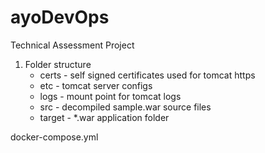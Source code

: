 # ayoDevOps
Technical Assessment Project

1. Folder structure
   - certs - self signed certificates used for tomcat https
   - etc -  tomcat server configs 
   - logs - mount point for tomcat logs
   - src - decompiled sample.war source files
   - target - *.war application folder 
    
    
docker-compose.yml 
    

